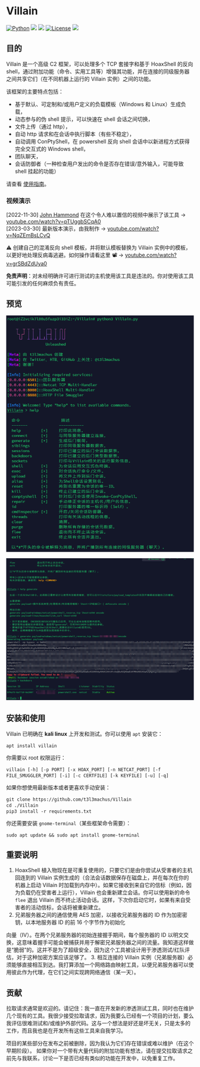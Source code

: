 # Villain
[![Python](https://img.shields.io/badge/Python-%E2%89%A5%203.6-yellow.svg)](https://www.python.org/) 
<img src="https://img.shields.io/badge/PowerShell-%E2%89%A5%20v3.0-blue">
<img src="https://img.shields.io/badge/Developed%20on-kali%20linux-blueviolet">
[![License](https://img.shields.io/badge/License-CC%20Attr--NonCommercial%204.0-red)](https://github.com/t3l3machus/Villain/blob/main/LICENSE.md)
<img src="https://img.shields.io/badge/Maintained%3F-Yes-96c40f">

## 目的
Villain 是一个高级 C2 框架，可以处理多个 TCP 套接字和基于 HoaxShell 的反向 shell，通过附加功能（命令、实用工具等）增强其功能，并在连接的同级服务器之间共享它们（在不同机器上运行的 Villain 实例）之间的功能。

该框架的主要特点包括：
 - 基于默认、可定制和/或用户定义的负载模板（Windows 和 Linux）生成负载，
 - 动态参与的伪 shell 提示，可以快速在 shell 会话之间切换，
 - 文件上传（通过 http），
 - 自动 http 请求和在会话中执行脚本（有些不稳定），
 - 自动调用 ConPtyShell，在 powershell 反向 shell 会话中以新进程方式获得完全交互式的 Windows shell，
 - 团队聊天，
 - 会话防御者（一种检查用户发出的命令是否存在错误/意外输入，可能导致 shell 挂起的功能）

请查看 [使用指南](https://github.com/t3l3machus/Villain/blob/main/Usage_Guide.md)。

### 视频演示
[2022-11-30] [John Hammond](https://github.com/JohnHammond) 在这个令人难以置信的视频中展示了该工具 -> [youtube.com/watch?v=pTUggbSCqA0](https://www.youtube.com/watch?v=pTUggbSCqA0)  
[2023-03-30] 最新版本演示，由我制作 -> [youtube.com/watch?v=NqZEmBsLCvQ](https://www.youtube.com/watch?v=HR1KM8wrSV8)

:warning: 创建自己的混淆反向 shell 模板，并将默认模板替换为 Villain 实例中的模板，以更好地处理反病毒逃避。如何操作请看这里 📽️ -> [youtube.com/watch?v=grSBdZdUya0](https://www.youtube.com/watch?v=grSBdZdUya0)

**免责声明**：对未经明确许可进行测试的主机使用该工具是违法的。你对使用该工具可能引发的任何麻烦负有责任。

## 预览

![cn1](\img\cn1.png)

![cn1](\img\cn2.png)

## 安装和使用
Villain 已明确在 **kali linux** 上开发和测试。你可以使用 `apt` 安装它：
```
apt install villain
```
你需要以 root 权限运行：
```
villain [-h] [-p PORT] [-x HOAX_PORT] [-n NETCAT_PORT] [-f FILE_SMUGGLER_PORT] [-i] [-c CERTFILE] [-k KEYFILE] [-u] [-q] 
```

如果你想使用最新版本或者更喜欢手动安装：
```
git clone https://github.com/t3l3machus/Villain
cd ./Villain
pip3 install -r requirements.txt
```
你还需要安装 `gnome-terminal`（某些框架命令需要）：
```
sudo apt update && sudo apt install gnome-terminal
```

## 重要说明
1. HoaxShell 植入物现在是可重复使用的，只要它们是由你尝试从受害者的主机回连到的 Villain 实例生成的（合法会话数据保存在磁盘上，并在每次在你的机器上启动 Villain 时加载到内存中）。如果它接收到来自它的信标（例如，因为负载仍在受害者上运行），Villain 也会重新建立会话。你可以使用新的命令 `flee` 退出 Villain 而不终止活动会话。这样，下次你启动它时，如果有来自受害者的活动信标，会话将被重新建立。
2. 兄弟服务器之间的通信使用 AES 加密，以接收兄弟服务器的 ID 作为加密密钥，以本地服务器 ID 的前 16 个字节作为初始化

向量（IV）。在两个兄弟服务器的初始连接握手期间，每个服务器的 ID 以明文交换，这意味着握手可能会被捕获并用于解密兄弟服务器之间的流量。我知道这样做是“脆弱”的。这并不是为了超级安全，因为这个工具被设计用于渗透测试/红队评估，对于这种加密方案应该足够了。
3. 相互连接的 Villain 实例（兄弟服务器）必须能够直接相互到达。我打算添加一个网络路由映射工具，以便兄弟服务器可以使用彼此作为代理，在它们之间实现跨网络通信（某一天）。

## 贡献
拉取请求通常是欢迎的。请记住：我一直在开发新的渗透测试工具，同时也在维护几个现有的工具。我很少接受拉取请求，因为我要么已经有一个项目的计划，要么我评估很难测试和/或维护外部代码。这与一个想法是好还是坏无关，只是太多的工作，而且我也是在开发所有这些工具来自我学习。

项目的某些部分在发布之前被删除，因为我认为它们存在错误或难以维护（在这个早期阶段）。
如果你对一个带有大量代码的附加功能有想法，请在提交拉取请求之前先与我联系，讨论一下是否已经有类似的功能在开发中，以免重复工作。